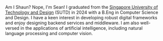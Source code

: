 Am I Shaun? Nope, I'm Sean! I graduated from the [Singapore University of Technology and Design](https://sutd.edu.sg) (SUTD) in 2024 with a B.Eng in Computer Science and Design. I have a keen interest in developing robust digital frameworks and enjoy designing backend services and middleware. I am also well-versed in the applications of artificial intelligence, including natural language processing and computer vision.
